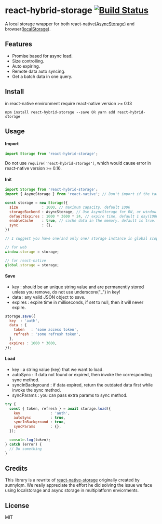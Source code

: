 # react-hybrid-storage [![Build Status](https://travis-ci.org/dnamic/react-hybrid-storage.svg?branch=master)](https://travis-ci.org/dnamic/react-hybrid-storage)

A local storage wrapper for both react-native([AsyncStorage](https://facebook.github.io/react-native/docs/asyncstorage.html)) and browser([localStorage](https://developer.mozilla.org/es/docs/Web/API/Window/localStorage)).
## Features

- Promise based for async load.
- Size controlling.
- Auto expiring.
- Remote data auto syncing.
- Get a batch data in one query.

## Install

in react-native environment require react-native version >= 0.13

	npm install react-hybrid-storage --save OR yarn add react-hybrid-storage
  
## Usage

#### Import

```js
import Storage from 'react-hybrid-storage';
```  

Do not use `require('react-hybrid-storage')`, which would cause error in react-native version >= 0.16.

#### Init

```js
import Storage from 'react-hybrid-storage';
import { AsyncStorage } from 'react-native'; // Don't import if the target is web

const storage = new Storage({
  size           : 1000, // maximum capacity, default 1000 
  storageBackend : AsyncStorage, // Use AsyncStorage for RN, or window.localStorage for web.
  defaultExpires : 1000 * 3600 * 24, // expire time, default 1 day(1000 * 3600 * 24 milliseconds).
  enableCache    : true, // cache data in the memory. default is true.
  sync           : {}, 
})	

// I suggest you have one(and only one) storage instance in global scope.

// for web
window.storage = storage;

// for react-native
global.storage = storage;
```

#### Save

- key : should be an unique string value and are permanently stored unless you remove, do not use underscore("_") in key!
- data : any valid JSON object to save.
- expires : expire time in milliseconds, if set to null, then it will never expire.

```js
storage.save({
  key  : 'auth',
  data : {
    token   : 'some access token',
    refresh : 'some refresh token',
  },
  expires : 1000 * 3600,
});
```

#### Load

- key : a string value (key) that we want to load.
- autoSync : if data not found or expired, then invoke the corresponding sync method.
- syncInBackground : if data expired, return the outdated data first while invoke the sync method.
- syncParams : you can pass extra params to sync method.

```js
try {
  const { token, refresh } = await storage.load({
    key              : 'auth',
    autoSync         : true,
    syncInBackground : true,
    syncParams       : {},
  });

  console.log(token);
} catch (error) {
  // Do something
} 

```

## Credits

This library is a rewrite of [react-native-storage](https://github.com/sunnylqm/react-native-storage) originally created by sunnylqm. We really appreciate the effort he did solving the issue we face using localstorage and async storage in multiplatform enviorments.

## License

MIT
